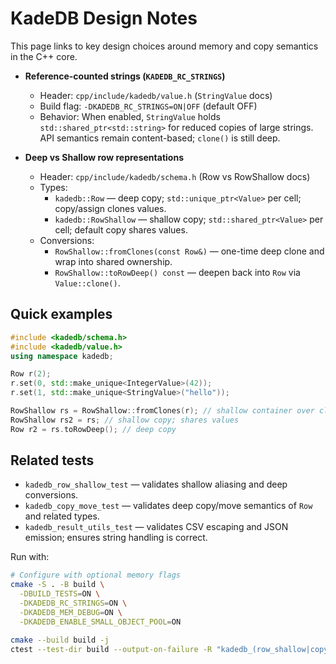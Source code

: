 # KadeDB Design Notes

This page links to key design choices around memory and copy semantics in the C++ core.

- __Reference-counted strings (`KADEDB_RC_STRINGS`)__
  - Header: `cpp/include/kadedb/value.h` (`StringValue` docs)
  - Build flag: `-DKADEDB_RC_STRINGS=ON|OFF` (default OFF)
  - Behavior: When enabled, `StringValue` holds `std::shared_ptr<std::string>` for reduced copies of large strings. API semantics remain content-based; `clone()` is still deep.

- __Deep vs Shallow row representations__
  - Header: `cpp/include/kadedb/schema.h` (Row vs RowShallow docs)
  - Types:
    - `kadedb::Row` — deep copy; `std::unique_ptr<Value>` per cell; copy/assign clones values.
    - `kadedb::RowShallow` — shallow copy; `std::shared_ptr<Value>` per cell; default copy shares values.
  - Conversions:
    - `RowShallow::fromClones(const Row&)` — one-time deep clone and wrap into shared ownership.
    - `RowShallow::toRowDeep() const` — deepen back into `Row` via `Value::clone()`.

## Quick examples

```cpp
#include <kadedb/schema.h>
#include <kadedb/value.h>
using namespace kadedb;

Row r(2);
r.set(0, std::make_unique<IntegerValue>(42));
r.set(1, std::make_unique<StringValue>("hello"));

RowShallow rs = RowShallow::fromClones(r); // shallow container over cloned values
RowShallow rs2 = rs; // shallow copy; shares values
Row r2 = rs.toRowDeep(); // deep copy
```

## Related tests

- `kadedb_row_shallow_test` — validates shallow aliasing and deep conversions.
- `kadedb_copy_move_test` — validates deep copy/move semantics of `Row` and related types.
- `kadedb_result_utils_test` — validates CSV escaping and JSON emission; ensures string handling is correct.

Run with:

```bash
# Configure with optional memory flags
cmake -S . -B build \
  -DBUILD_TESTS=ON \
  -DKADEDB_RC_STRINGS=ON \
  -DKADEDB_MEM_DEBUG=ON \
  -DKADEDB_ENABLE_SMALL_OBJECT_POOL=ON

cmake --build build -j
ctest --test-dir build --output-on-failure -R "kadedb_(row_shallow|copy_move|result_utils)_test"
```
